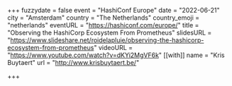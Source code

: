 +++
fuzzydate = false
event = "HashiConf Europe"
date = "2022-06-21"
city = "Amsterdam"
country = "The Netherlands"
country_emoji = "netherlands"
eventURL = "https://hashiconf.com/europe/"
title = "Observing the HashiCorp Ecosystem From Prometheus"
slidesURL = "https://www.slideshare.net/roidelapluie/observing-the-hashicorp-ecosystem-from-prometheus"
videoURL = "https://www.youtube.com/watch?v=dKYi2MgVF6k"
[[with]]
name = "Kris Buytaert"
url = "http://www.krisbuytaert.be/"

+++

